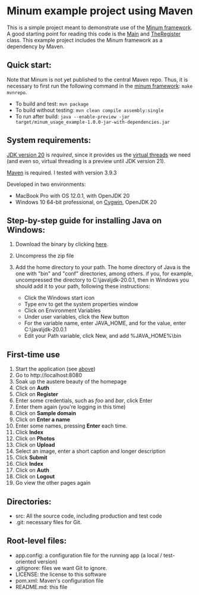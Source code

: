 Minum example project using Maven
=================================

This is a simple project meant to demonstrate use of the [Minum framework](https://github.com/byronka/minum).
A good starting point for reading this code is the [Main](src/main/java/com/renomad/Main.java) and
[TheRegister](src/main/java/com/renomad/TheRegister.java) class. This example project includes the Minum
framework as a dependency by Maven.  


Quick start:
------------

Note that Minum is not yet published to the central Maven
repo. Thus, it is necessary to first run the following command in 
the [minum framework](https://github.com/byronka/minum): `make mvnrepo`.  

* To build and test: `mvn package`
* To build without testing: `mvn clean compile assembly:single`
* To run after build: `java --enable-preview -jar target/minum_usage_example-1.0.0-jar-with-dependencies.jar`


System requirements: 
--------------------

[JDK version 20](https://jdk.java.net/20/) is _required_, since it
provides us the [virtual threads](https://openjdk.org/jeps/436) we need (and even so, virtual
threading is a preview until JDK version 21).

[Maven](https://maven.apache.org/download.cgi) is required. I tested with version 3.9.3

Developed in two environments:
* MacBook Pro with OS 12.0.1, with OpenJDK 20
* Windows 10 64-bit professional, on [Cygwin](https://www.cygwin.com/), OpenJDK 20



Step-by-step guide for installing Java on Windows:
--------------------------------------------------

1. Download the binary by clicking [here](https://download.java.net/java/GA/jdk20.0.1/b4887098932d415489976708ad6d1a4b/9/GPL/openjdk-20.0.1_windows-x64_bin.zip).
2. Uncompress the zip file
3. Add the home directory to your path.  The home directory of Java is the one with "bin"
   and "conf" directories, among others. if you, for example, uncompressed the
   directory to C:\java\jdk-20.0.1, then in Windows you should add it to your path,
   following these instructions:

    * Click the Windows start icon
    * Type env to get the system properties window
    * Click on Environment Variables
    * Under user variables, click the New button
    * For the variable name, enter JAVA_HOME, and for the value, enter C:\java\jdk-20.0.1
    * Edit your Path variable, click New, and add %JAVA_HOME%\bin
   

First-time use
--------------

1. Start the application (see [above](#quick-start))
2. Go to http://localhost:8080
3. Soak up the austere beauty of the homepage
4. Click on **Auth**
5. Click on **Register**
6. Enter some credentials, such as _foo_ and _bar_, click Enter
7. Enter them again (you're logging in this time)
8. Click on **Sample domain**
9. Click on **Enter a name**
10. Enter some names, pressing **Enter** each time.
11. Click **Index**
12. Click on **Photos**
13. Click on **Upload**
14. Select an image, enter a short caption and longer description 
15. Click **Submit**
16. Click **Index**
17. Click on **Auth**
18. Click on **Logout**
19. Go view the other pages again

Directories:
------------

- src: All the source code, including production and test code
- .git: necessary files for Git.

Root-level files:
-----------------

- app.config: a configuration file for the running app (a local / test-oriented version)
- .gitignore: files we want Git to ignore.
- LICENSE: the license to this software
- pom.xml: Maven's configuration file
- README.md: this file
